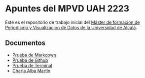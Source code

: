 # Apuntes del MPVD UAH 2223
Este es el repositorio de trabajo inicial del [Máster de formación de Periodismo y Visualización de Datos de la Universidad de Alcalá](http://mpvd.es).

## Documentos

- [Prueba de Markdown](prueba-markdown.md)
- [Prueba de Github](prueba-github.md)
- [Prueba de Terminal](prueba-terminal.md)
- [Charla Alba Martín](charla-alba-martin.md)
